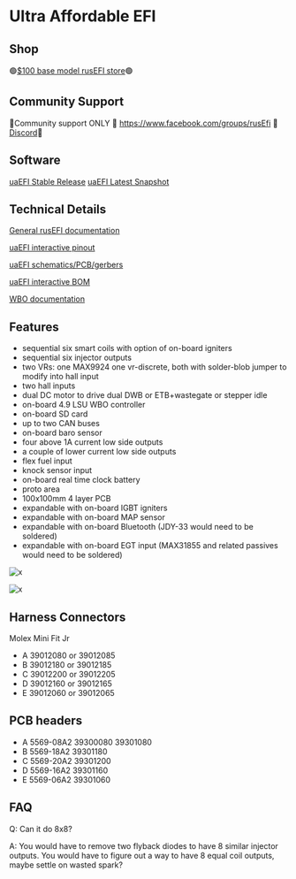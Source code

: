 # Ultra Affordable EFI

## Shop

🟢[$100 base model rusEFI store](https://www.shop.rusefi.com/shop/p/uaefi-ultra-affordable-efi)🟢

## Community Support

🔴Community support ONLY 🔴 https://www.facebook.com/groups/rusEfi 🔴 [Discord](https://github.com/rusefi/rusefi/wiki/Discord)🔴

## Software

[uaEFI Stable Release](https://github.com/rusefi/rusefi/releases/latest/download/rusefi_bundle_uaefi.zip) [uaEFI Latest Snapshot](https://rusefi.com/build_server/rusefi_bundle_uaefi.zip)

## Technical Details

[General rusEFI documentation](https://github.com/rusefi/rusefi/wiki/Support)

[uaEFI interactive pinout](https://rusefi.com/docs/pinouts/hellen/uaefi/)

[uaEFI schematics/PCB/gerbers](https://github.com/rusefi/uaefi)

[uaEFI interactive BOM](https://rusefi.com/docs/ibom/uaefi-a-ibom.html)

[WBO documentation](https://github.com/rusefi/rusefi/wiki/rusEFI-Wideband-Controller)

## Features

* sequential six smart coils with option of on-board igniters
* sequential six injector outputs
* two VRs: one MAX9924 one vr-discrete, both with solder-blob jumper to modify into hall input
* two hall inputs
* dual DC motor to drive dual DWB or ETB+wastegate or stepper idle
* on-board 4.9 LSU WBO controller
* on-board SD card
* up to two CAN buses
* on-board baro sensor
* four above 1A current low side outputs
* a couple of lower current low side outputs
* flex fuel input
* knock sensor input
* on-board real time clock battery
* proto area
* 100x100mm 4 layer PCB
* expandable with on-board IGBT igniters
* expandable with on-board MAP sensor
* expandable with on-board Bluetooth (JDY-33 would need to be soldered)
* expandable with on-board EGT input (MAX31855 and related passives would need to be soldered)

![x](https://raw.githubusercontent.com/rusefi/uaefi/master/docs/uaefi-a-top.png)

![x](https://raw.githubusercontent.com/rusefi/uaefi/master/docs/uaefi-a-back.png)

## Harness Connectors

Molex Mini Fit Jr

* A 39012080 or 39012085
* B 39012180 or 39012185
* C 39012200 or 39012205
* D 39012160 or 39012165
* E 39012060 or 39012065

## PCB headers

* A 5569-08A2 39300080 39301080
* B 5569-18A2 39301180
* C 5569-20A2 39301200
* D 5569-16A2 39301160
* E 5569-06A2 39301060

## FAQ

Q: Can it do 8x8?

A: You would have to remove two flyback diodes to have 8 similar injector outputs. You would have to figure out a way to have 8 equal coil outputs, maybe settle on wasted spark?
